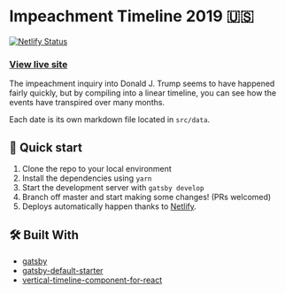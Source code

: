 
# Impeachment Timeline 2019 🇺🇸

[![Netlify Status](https://api.netlify.com/api/v1/badges/535647f2-43a8-4931-a053-9652a9793143/deploy-status)](https://app.netlify.com/sites/impeachment-2019/deploys)

### [View live site](https://www.impeachment.dev)

The impeachment inquiry into Donald J. Trump seems to have happened fairly quickly, but by compiling into a linear timeline, you can see how the events have transpired over many months.

Each date is its own markdown file located in `src/data`.

## 🚀 Quick start

1. Clone the repo to your local environment
2. Install the dependencies using `yarn`
3. Start the development server with `gatsby develop`
3. Branch off master and start making some changes! (PRs welcomed)
4. Deploys automatically happen thanks to [Netlify](https://netlify.com).


## 🛠 Built With
- [gatsby](https://gatsbyjs.org)
- [gatsby-default-starter](https://github.com/gatsbyjs/gatsby-starter-default)
- [vertical-timeline-component-for-react](https://github.com/veysiyildiz/vertical-timeline-component-for-react)
